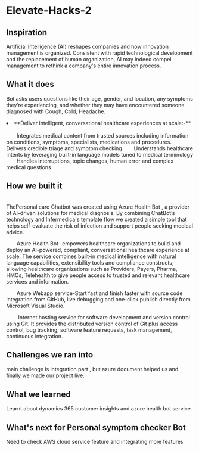 # Elevate-Hacks-2

## Inspiration
Artificial Intelligence (AI) reshapes companies and how innovation management is organized. Consistent with rapid technological development and the replacement of human organization, AI may indeed compel management to rethink a company's entire innovation process.

## What it does
Bot asks users questions like their age, gender, and location, any symptoms they’re experiencing, and whether they may have encountered someone diagnosed with Cough, Cold, Headache.

<li>**Deliver intelligent, conversational healthcare experiences at scale:-**</li>
<br>
&emsp;&emsp;Integrates medical content from trusted sources including information on conditions, symptoms, specialists, medications and procedures.
&emsp;&emsp;Delivers credible triage and symptom checking
&emsp;&emsp;Understands healthcare intents by leveraging built-in language models tuned to medical terminology
&emsp;&emsp;Handles interruptions, topic changes, human error and complex medical questions

## How we built it
<br>
ThePersonal care Chatbot was created using Azure Health Bot , a provider of AI-driven solutions for medical diagnosis. By combining ChatBot’s technology and Infermedica's template flow we created a simple tool that helps self-evaluate the risk of infection and support people seeking medical advice.

&emsp;&emsp;Azure Health Bot- empowers healthcare organizations to build and deploy an AI-powered, compliant, conversational healthcare experience at scale. The service combines built-in medical intelligence with natural language capabilities, extensibility tools and compliance constructs, allowing healthcare organizations such as Providers, Payers, Pharma, HMOs, Telehealth to give people access to trusted and relevant healthcare services and information.

&emsp;&emsp;Azure Webapp service-Start fast and finish faster with source code integration from GitHub, live debugging and one-click publish directly from Microsoft Visual Studio.

&emsp;&emsp; Internet hosting service for software development and version control using Git. It provides the distributed version control of Git plus access control, bug tracking, software feature requests, task management, continuous integration.

## Challenges we ran into
main challenge is integration part , but azure document helped us and finally we made our project live.

## What we learned
Learnt about dynamics 365 customer insights and azure health bot service

## What's next for Personal symptom checker Bot
Need to check AWS cloud service feature and integrating more features
